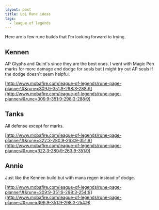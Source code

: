 ```yaml
---
layout: post
title: LoL Rune ideas
tags:
  - league of legends
---
```


Here are a few rune builds that I'm looking forward to trying.

## Kennen

AP Glyphs and Quint's since they are the best ones. I went with Magic Pen marks
for more damage and dodge for seals but I might try out AP seals if the dodge
doesn't seem helpful.

[http://www.mobafire.com/league-of-legends/rune-page-planner\#&rune=309:9-351:9-298:3-288:9](http://www.mobafire.com/league-of-legends/rune-page-planner#&rune=309:9-351:9-298:3-288:9)

## Tanks

All defense except for marks.

[http://www.mobafire.com/league-of-legends/rune-page-planner\#&rune=322:3-280:9-263:9-351:9](http://www.mobafire.com/league-of-legends/rune-page-planner#&rune=322:3-280:9-263:9-351:9)

## Annie

Just like the Kennen build but with mana regen instead of dodge.

[http://www.mobafire.com/league-of-legends/rune-page-planner\#&rune=309:9-351:9-298:3-254:9](http://www.mobafire.com/league-of-legends/rune-page-planner#&rune=309:9-351:9-298:3-254:9)
